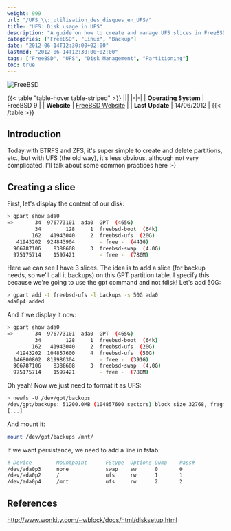 ```yaml
---
weight: 999
url: "/UFS_\\:_utilisation_des_disques_en_UFS/"
title: "UFS: Disk usage in UFS"
description: "A guide on how to create and manage UFS slices in FreeBSD, including partition creation, formatting, and mounting."
categories: ["FreeBSD", "Linux", "Backup"]
date: "2012-06-14T12:30:00+02:00"
lastmod: "2012-06-14T12:30:00+02:00"
tags: ["FreeBSD", "UFS", "Disk Management", "Partitioning"]
toc: true
---
```


![FreeBSD](/images/poweredbyfreebsd.avif)

{{< table "table-hover table-striped" >}}
|||
|-|-|
| **Operating System** | FreeBSD 9 |
| **Website** | [FreeBSD Website](https://www.freebsd.org) |
| **Last Update** | 14/06/2012 |
{{< /table >}}

## Introduction

Today with BTRFS and ZFS, it's super simple to create and delete partitions, etc., but with UFS (the old way), it's less obvious, although not very complicated. I'll talk about some common practices here :-)

## Creating a slice

First, let's display the content of our disk:

```bash
> gpart show ada0
=>       34  976773101  ada0  GPT  (465G)
         34        128     1  freebsd-boot  (64k)
        162   41943040     2  freebsd-ufs  (20G)
   41943202  924843904        - free -  (441G)
  966787106    8388608     3  freebsd-swap  (4.0G)
  975175714    1597421        - free -  (780M)
```

Here we can see I have 3 slices. The idea is to add a slice (for backup needs, so we'll call it backups) on this GPT partition table. I specify this because we're going to use the gpt command and not fdisk! Let's add 50G:

```bash
> gpart add -t freebsd-ufs -l backups -s 50G ada0
ada0p4 added
```

And if we display it now:

```bash {linenos=table,hl_lines=[5]}
> gpart show ada0
=>       34  976773101  ada0  GPT  (465G)
         34        128     1  freebsd-boot  (64k)
        162   41943040     2  freebsd-ufs  (20G)
   41943202  104857600     4  freebsd-ufs  (50G)
  146800802  819986304        - free -  (391G)
  966787106    8388608     3  freebsd-swap  (4.0G)
  975175714    1597421        - free -  (780M)
```

Oh yeah! Now we just need to format it as UFS:

```bash
> newfs -U /dev/gpt/backups
/dev/gpt/backups: 51200.0MB (104857600 sectors) block size 32768, fragment size 4096
[...]
```

And mount it:

```bash
mount /dev/gpt/backups /mnt/
```

If we want persistence, we need to add a line in fstab:

```bash {linenos=table,hl_lines=[4]}
# Device        Mountpoint      FStype  Options Dump    Pass#
/dev/ada0p3     none            swap    sw      0       0
/dev/ada0p2     /               ufs     rw      1       1
/dev/ada0p4     /mnt            ufs     rw      2       2
```

## References

http://www.wonkity.com/~wblock/docs/html/disksetup.html
